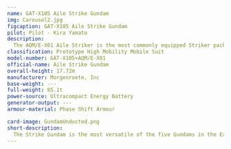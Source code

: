 ```yaml
---
name: GAT-X105 Aile Strike Gundam
img: Carousel2.jpg
figcaption: GAT-X105 Aile Strike Gundam
pilot: Pilot - Kira Yamato
description:
  The AQM/E-X01 Aile Striker is the most commonly equipped Striker pack for the Strike as it provides the greatest versatility. Thanks to the powerful vernier thrusters built into the Aile Striker, the Strike Gundam becomes an all purpose combat mobile suit with enhanced speed and maneuverability compared to its base capabilities.
classification: Prototype High Mobility Mobile Suit
model-number: GAT-X105+AQM/E-X01
official-name: Aile Strike Gundam
overall-height: 17.72m
manufacturer: Morgenroete, Inc
base-weight: ---
full-weight: 85.1t
power-source: Ultracompact Energy Battery
generator-output: ---
armour-material: Phase Shift Armour

card-image: GundamUndusted.png
short-description:
  The Strike Gundam is the most versatile of the five Gundams in the Earth Alliance's G Project and can be easily configured for various types of combat.
---
```

